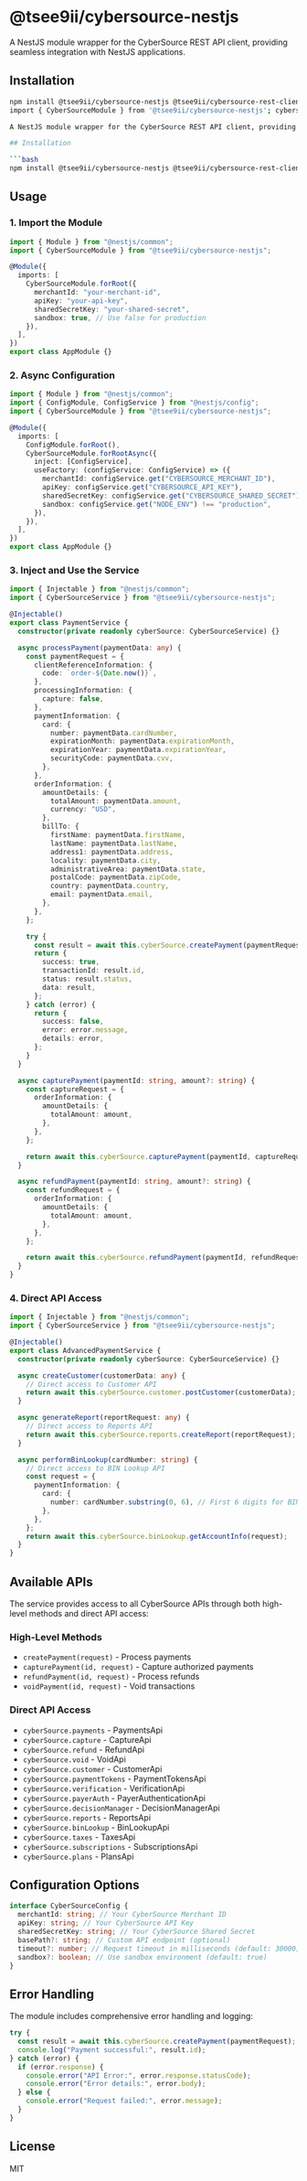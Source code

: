 # @tsee9ii/cybersource-nestjs

A NestJS module wrapper for the CyberSource REST API client, providing seamless integration with NestJS applications.

## Installation

````bash
npm install @tsee9ii/cybersource-nestjs @tsee9ii/cybersource-rest-client
import { CyberSourceModule } from '@tsee9ii/cybersource-nestjs'; cybersource-rest-client NestJS Module

A NestJS module wrapper for the CyberSource REST API client, providing seamless integration with NestJS applications.

## Installation

```bash
npm install @tsee9ii/cybersource-nestjs @tsee9ii/cybersource-rest-client
````

## Usage

### 1. Import the Module

```typescript
import { Module } from "@nestjs/common";
import { CyberSourceModule } from "@tsee9ii/cybersource-nestjs";

@Module({
  imports: [
    CyberSourceModule.forRoot({
      merchantId: "your-merchant-id",
      apiKey: "your-api-key",
      sharedSecretKey: "your-shared-secret",
      sandbox: true, // Use false for production
    }),
  ],
})
export class AppModule {}
```

### 2. Async Configuration

```typescript
import { Module } from "@nestjs/common";
import { ConfigModule, ConfigService } from "@nestjs/config";
import { CyberSourceModule } from "@tsee9ii/cybersource-nestjs";

@Module({
  imports: [
    ConfigModule.forRoot(),
    CyberSourceModule.forRootAsync({
      inject: [ConfigService],
      useFactory: (configService: ConfigService) => ({
        merchantId: configService.get("CYBERSOURCE_MERCHANT_ID"),
        apiKey: configService.get("CYBERSOURCE_API_KEY"),
        sharedSecretKey: configService.get("CYBERSOURCE_SHARED_SECRET"),
        sandbox: configService.get("NODE_ENV") !== "production",
      }),
    }),
  ],
})
export class AppModule {}
```

### 3. Inject and Use the Service

```typescript
import { Injectable } from "@nestjs/common";
import { CyberSourceService } from "@tsee9ii/cybersource-nestjs";

@Injectable()
export class PaymentService {
  constructor(private readonly cyberSource: CyberSourceService) {}

  async processPayment(paymentData: any) {
    const paymentRequest = {
      clientReferenceInformation: {
        code: `order-${Date.now()}`,
      },
      processingInformation: {
        capture: false,
      },
      paymentInformation: {
        card: {
          number: paymentData.cardNumber,
          expirationMonth: paymentData.expirationMonth,
          expirationYear: paymentData.expirationYear,
          securityCode: paymentData.cvv,
        },
      },
      orderInformation: {
        amountDetails: {
          totalAmount: paymentData.amount,
          currency: "USD",
        },
        billTo: {
          firstName: paymentData.firstName,
          lastName: paymentData.lastName,
          address1: paymentData.address,
          locality: paymentData.city,
          administrativeArea: paymentData.state,
          postalCode: paymentData.zipCode,
          country: paymentData.country,
          email: paymentData.email,
        },
      },
    };

    try {
      const result = await this.cyberSource.createPayment(paymentRequest);
      return {
        success: true,
        transactionId: result.id,
        status: result.status,
        data: result,
      };
    } catch (error) {
      return {
        success: false,
        error: error.message,
        details: error,
      };
    }
  }

  async capturePayment(paymentId: string, amount?: string) {
    const captureRequest = {
      orderInformation: {
        amountDetails: {
          totalAmount: amount,
        },
      },
    };

    return await this.cyberSource.capturePayment(paymentId, captureRequest);
  }

  async refundPayment(paymentId: string, amount?: string) {
    const refundRequest = {
      orderInformation: {
        amountDetails: {
          totalAmount: amount,
        },
      },
    };

    return await this.cyberSource.refundPayment(paymentId, refundRequest);
  }
}
```

### 4. Direct API Access

```typescript
import { Injectable } from "@nestjs/common";
import { CyberSourceService } from "@tsee9ii/cybersource-nestjs";

@Injectable()
export class AdvancedPaymentService {
  constructor(private readonly cyberSource: CyberSourceService) {}

  async createCustomer(customerData: any) {
    // Direct access to Customer API
    return await this.cyberSource.customer.postCustomer(customerData);
  }

  async generateReport(reportRequest: any) {
    // Direct access to Reports API
    return await this.cyberSource.reports.createReport(reportRequest);
  }

  async performBinLookup(cardNumber: string) {
    // Direct access to BIN Lookup API
    const request = {
      paymentInformation: {
        card: {
          number: cardNumber.substring(0, 6), // First 6 digits for BIN lookup
        },
      },
    };
    return await this.cyberSource.binLookup.getAccountInfo(request);
  }
}
```

## Available APIs

The service provides access to all CyberSource APIs through both high-level methods and direct API access:

### High-Level Methods

- `createPayment(request)` - Process payments
- `capturePayment(id, request)` - Capture authorized payments
- `refundPayment(id, request)` - Process refunds
- `voidPayment(id, request)` - Void transactions

### Direct API Access

- `cyberSource.payments` - PaymentsApi
- `cyberSource.capture` - CaptureApi
- `cyberSource.refund` - RefundApi
- `cyberSource.void` - VoidApi
- `cyberSource.customer` - CustomerApi
- `cyberSource.paymentTokens` - PaymentTokensApi
- `cyberSource.verification` - VerificationApi
- `cyberSource.payerAuth` - PayerAuthenticationApi
- `cyberSource.decisionManager` - DecisionManagerApi
- `cyberSource.reports` - ReportsApi
- `cyberSource.binLookup` - BinLookupApi
- `cyberSource.taxes` - TaxesApi
- `cyberSource.subscriptions` - SubscriptionsApi
- `cyberSource.plans` - PlansApi

## Configuration Options

```typescript
interface CyberSourceConfig {
  merchantId: string; // Your CyberSource Merchant ID
  apiKey: string; // Your CyberSource API Key
  sharedSecretKey: string; // Your CyberSource Shared Secret
  basePath?: string; // Custom API endpoint (optional)
  timeout?: number; // Request timeout in milliseconds (default: 30000)
  sandbox?: boolean; // Use sandbox environment (default: true)
}
```

## Error Handling

The module includes comprehensive error handling and logging:

```typescript
try {
  const result = await this.cyberSource.createPayment(paymentRequest);
  console.log("Payment successful:", result.id);
} catch (error) {
  if (error.response) {
    console.error("API Error:", error.response.statusCode);
    console.error("Error details:", error.body);
  } else {
    console.error("Request failed:", error.message);
  }
}
```

## License

MIT
